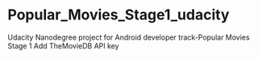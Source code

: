 # Popular_Movies_Stage1_udacity
Udacity Nanodegree project for Android developer track-Popular Movies Stage 1 Add TheMovieDB API key
